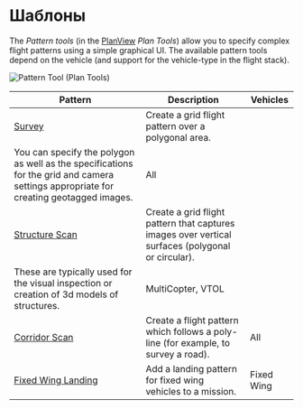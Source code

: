 # Шаблоны

The *Pattern tools* (in the [PlanView](../PlanView/PlanView.md) *Plan Tools*) allow you to specify complex flight patterns using a simple graphical UI. The available pattern tools depend on the vehicle (and support for the vehicle-type in the flight stack).

![Pattern Tool (Plan Tools)](../../assets/plan/pattern/pattern_tool.jpg)

| Pattern                                                         | Description                                                                                                                                                                                     | Vehicles          |
| --------------------------------------------------------------- | ----------------------------------------------------------------------------------------------------------------------------------------------------------------------------------------------- | ----------------- |
| [Survey](../PlanView/pattern_survey.md)                         | Create a grid flight pattern over a polygonal area.   
You can specify the polygon as well as the specifications for the grid and camera settings appropriate for creating geotagged images.    | All               |
| [Structure Scan](../PlanView/pattern_structure_scan_v2.md)      | Create a grid flight pattern that captures images over vertical surfaces (polygonal or circular).   
These are typically used for the visual inspection or creation of 3d models of structures. | MultiCopter, VTOL |
| [Corridor Scan](../PlanView/pattern_corridor_scan.md)           | Create a flight pattern which follows a poly-line (for example, to survey a road).                                                                                                              | All               |
| [Fixed Wing Landing](../PlanView/pattern_fixed_wing_landing.md) | Add a landing pattern for fixed wing vehicles to a mission.                                                                                                                                     | Fixed Wing        |